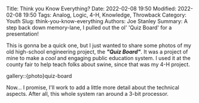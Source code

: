 Title: Think you Know Everything?
Date: 2022-02-08 19:50
Modified: 2022-02-08 19:50
Tags: Analog, Logic, 4-H, Knowledge, Throwback
Category: Youth
Slug: think-you-know-everything
Authors: Joe Stanley
Summary: A step back down memory-lane, I pulled out the ol' 'Quiz Board' for a presentation!


This is gonna be a quick one, but I just wanted to share some photos of my old high-school
engineering project, the ***"Quiz Board"***. It was a project of mine to make a *cool*
and engaging public education system. I used it at the county fair to help teach folks about
swine, since that was my 4-H project.

gallery::{photo}quiz-board

Now... I promise, I'll work to add a little more detail about the technical aspects. After all,
this whole system ran around a 3-bit processor.
